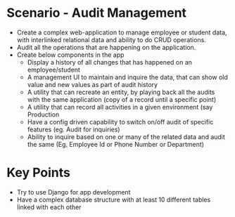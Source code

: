 # Scenario - Audit Management

- Create a complex web-application to manage employee or student data, with interlinked relational data and ability to do CRUD operations.
- Audit all the operations that are happening on the application. 
- Create below components in the app
  - Display a history of all changes that has happened on an employee/student
  - A management UI to maintain and inquire the data, that can show old value and new values as part of audit history
  - A utility that can recreate an entity, by playing back all the audits with the same application (copy of a record until a specific point)
  - A utility that can record all activities in a given environment (say Production 
  - Have a config driven capability to switch on/off audit of specific features (eg. Audit for inquiries)
  - Ability to inquire based on one or many of the related data and audit the same (Eg. Employee Id or Phone Number or Department)

# Key Points 
- Try to use Django for app development
- Have a complex database structure with at least 10 different tables linked with each other

